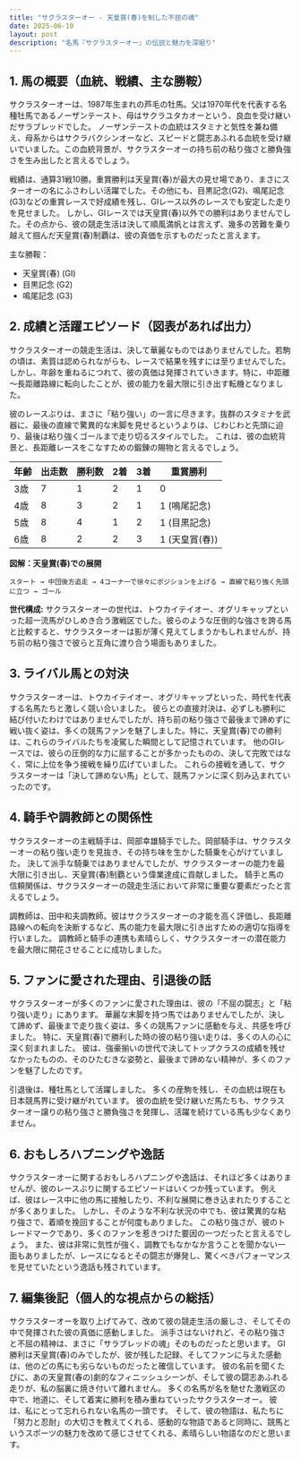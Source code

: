 ```yaml
---
title: "サクラスターオー - 天皇賞(春)を制した不屈の魂"
date: 2025-06-10
layout: post
description: "名馬『サクラスターオー』の伝説と魅力を深堀り"
---
```


## 1. 馬の概要（血統、戦績、主な勝鞍）

サクラスターオーは、1987年生まれの芦毛の牡馬。父は1970年代を代表する名種牡馬であるノーザンテースト、母はサクラユタカオーという、良血を受け継いだサラブレッドでした。  ノーザンテーストの血統はスタミナと気性を兼ね備え、母系からはサクラバクシンオーなど、スピードと闘志あふれる血統を受け継いでいました。この血統背景が、サクラスターオーの持ち前の粘り強さと勝負強さを生み出したと言えるでしょう。

戦績は、通算31戦10勝。重賞勝利は天皇賞(春)が最大の見せ場であり、まさにスターオーの名にふさわしい活躍でした。その他にも、目黒記念(G2)、鳴尾記念(G3)などの重賞レースで好成績を残し、GIレース以外のレースでも安定した走りを見せました。  しかし、GIレースでは天皇賞(春)以外での勝利はありませんでした。その点から、彼の競走生活は決して順風満帆とは言えず、幾多の苦難を乗り越えて掴んだ天皇賞(春)制覇は、彼の真価を示すものだったと言えます。

主な勝鞍：

* 天皇賞(春) (GI)
* 目黒記念 (G2)
* 鳴尾記念 (G3)


## 2. 成績と活躍エピソード（図表があれば出力）

サクラスターオーの競走生活は、決して華麗なものではありませんでした。若駒の頃は、素質は認められながらも、レースで結果を残すには至りませんでした。  しかし、年齢を重ねるにつれて、彼の真価は発揮されていきます。特に、中距離～長距離路線に転向したことが、彼の能力を最大限に引き出す転機となりました。

彼のレースぶりは、まさに「粘り強い」の一言に尽きます。抜群のスタミナを武器に、最後の直線で驚異的な末脚を見せるというよりは、じわじわと先頭に迫り、最後は粘り強くゴールまで走り切るスタイルでした。  これは、彼の血統背景と、長距離レースをこなすための鍛錬の賜物と言えるでしょう。

| 年齢 | 出走数 | 勝利数 | 2着 | 3着 | 重賞勝利 |
|---|---|---|---|---|---|
| 3歳 | 7 | 1 | 2 | 1 | 0 |
| 4歳 | 8 | 3 | 2 | 1 | 1 (鳴尾記念) |
| 5歳 | 8 | 4 | 1 | 2 | 1 (目黒記念) |
| 6歳 | 8 | 2 | 2 | 3 | 1 (天皇賞(春)) |


**図解：天皇賞(春)での展開**

```
スタート → 中団後方追走 → 4コーナーで徐々にポジションを上げる → 直線で粘り強く先頭に立つ → ゴール
```

**世代構成:**  サクラスターオーの世代は、トウカイテイオー、オグリキャップといった超一流馬がひしめき合う激戦区でした。彼らのような圧倒的な強さを誇る馬と比較すると、サクラスターオーは影が薄く見えてしまうかもしれませんが、持ち前の粘り強さで彼らと互角に渡り合う場面もありました。


## 3. ライバル馬との対決

サクラスターオーは、トウカイテイオー、オグリキャップといった、時代を代表する名馬たちと激しく競い合いました。  彼らとの直接対決は、必ずしも勝利に結び付いたわけではありませんでしたが、持ち前の粘り強さで最後まで諦めずに戦い抜く姿は、多くの競馬ファンを魅了しました。特に、天皇賞(春)での勝利は、これらのライバルたちを凌駕した瞬間として記憶されています。  他のGIレースでは、彼らの圧倒的な力に屈することが多かったものの、決して完敗ではなく、常に上位を争う接戦を繰り広げていました。  これらの接戦を通して、サクラスターオーは「決して諦めない馬」として、競馬ファンに深く刻み込まれていったのです。


## 4. 騎手や調教師との関係性

サクラスターオーの主戦騎手は、岡部幸雄騎手でした。岡部騎手は、サクラスターオーの粘り強い走りを見抜き、その持ち味を生かした騎乗を心がけていました。  決して派手な騎乗ではありませんでしたが、サクラスターオーの能力を最大限に引き出し、天皇賞(春)制覇という偉業達成に貢献しました。  騎手と馬の信頼関係は、サクラスターオーの競走生活において非常に重要な要素だったと言えるでしょう。

調教師は、田中和夫調教師。彼はサクラスターオーの才能を高く評価し、長距離路線への転向を決断するなど、馬の能力を最大限に引き出すための適切な指導を行いました。  調教師と騎手の連携も素晴らしく、サクラスターオーの潜在能力を最大限に開花させることに成功しました。


## 5. ファンに愛された理由、引退後の話

サクラスターオーが多くのファンに愛された理由は、彼の「不屈の闘志」と「粘り強い走り」にあります。  華麗な末脚を持つ馬ではありませんでしたが、決して諦めず、最後まで走り抜く姿は、多くの競馬ファンに感動を与え、共感を呼びました。  特に、天皇賞(春)で勝利した時の彼の粘り強い走りは、多くの人の心に深く刻まれました。  彼は、強豪揃いの世代で決してトップクラスの成績を残せなかったものの、そのひたむきな姿勢と、最後まで諦めない精神が、多くのファンを魅了したのです。

引退後は、種牡馬として活躍しました。  多くの産駒を残し、その血統は現在も日本競馬界に受け継がれています。  彼の血統を受け継いだ馬たちも、サクラスターオー譲りの粘り強さと勝負強さを発揮し、活躍を続けている馬も少なくありません。


## 6. おもしろハプニングや逸話

サクラスターオーに関するおもしろハプニングや逸話は、それほど多くはありませんが、彼のレースぶりに関するエピソードはいくつか残っています。  例えば、彼はレース中に他の馬に接触したり、不利な展開に巻き込まれたりすることが多くありました。  しかし、そのような不利な状況の中でも、彼は驚異的な粘り強さで、着順を挽回することが何度もありました。  この粘り強さが、彼のトレードマークであり、多くのファンを惹きつけた要因の一つだったと言えるでしょう。  また、彼は非常に気性が強く、調教でもなかなか言うことを聞かない一面もありましたが、レースになるとその闘志が爆発し、驚くべきパフォーマンスを見せていたという逸話も残されています。


## 7. 編集後記（個人的な視点からの総括）

サクラスターオーを取り上げてみて、改めて彼の競走生活の厳しさ、そしてその中で発揮された彼の真価に感動しました。  派手さはないけれど、その粘り強さと不屈の精神は、まさに「サラブレッドの魂」そのものだったと思います。  GI勝利は天皇賞(春)のみでしたが、彼が残した記録、そしてファンに与えた感動は、他のどの馬にも劣らないものだったと確信しています。  彼の名前を聞くたびに、あの天皇賞(春の)劇的なフィニッシュシーンが、そして彼の闘志あふれる走りが、私の脳裏に焼き付いて離れません。  多くの名馬が名を馳せた激戦区の中で、地道に、そして着実に勝利を積み重ねていったサクラスターオー。  彼は、私にとって忘れられない名馬の一頭です。  そして、彼の物語は、私たちに「努力と忍耐」の大切さを教えてくれる、感動的な物語であると同時に、競馬というスポーツの魅力を改めて感じさせてくれる、素晴らしい物語なのだと思います。
